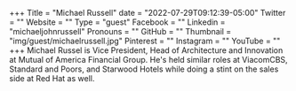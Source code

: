 +++
Title = "Michael Russell"
date = "2022-07-29T09:12:39-05:00"
Twitter = ""
Website = ""
Type = "guest"
Facebook = ""
Linkedin = "michaeljohnrussell"
Pronouns = ""
GitHub = ""
Thumbnail = "img/guest/michaelrussell.jpg"
Pinterest = ""
Instagram = ""
YouTube = ""
+++
Michael Russel is Vice President, Head of Architecture and Innovation at Mutual
of America Financial Group. He's held similar roles at ViacomCBS, Standard and
Poors, and Starwood Hotels while doing a stint on the sales side at Red Hat as
well.
